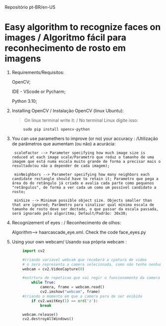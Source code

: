 Repositório pt-BR/en-US

# Easy algorithm to recognize faces on images / Algoritmo fácil para reconhecimento de rosto em imagens


1. Requirements/Requisitos: 

    OpenCV;

    IDE - VScode or Pycharm;

    Python 3.10; 

2. Installing OpenCV / Instalação OpenCV (linux Ubuntu): 

    >On linux terminal write it: / No terminal Linux digite isso: 
        
            sudo pip install opencv-python


3. You can use paramethers to improve (or no) your accuracy : /Utilização de parâmetros que aumentam (ou não) a acurácia:

        scaleFactor --> Parameter specifying how much image size is reduced at each image scale/Parametro que reduz o tamanho de uma imagem que está numa escala muito grande de forma a precisar mais o resultado(ou não a depender de cada imagem);

        minNeighbors --> Parameter specifying how many neighbors each candidate rectangle should have to retain it; Parametro que pega a área do do retângulo já criado e avalia cada parte como pequenos "retângulos", de forma a ver cada um como um possível candidato a rosto;
    
        minSize --> Minimum possible object size. Objects smaller than that are ignored; Parâmetro para sinalizar qual mínima escala de tamanho de rosto deve ser dectado, o que passar da escala passada, será ignorado pelo algoritmo; Default/Padrão: 30x30;


4. Recognizement of eyes : / Reconhecimento de olhos: 


    Algorithm--> haarcascade_eye.xml. Check the code face_eyes.py
 


5. Using your own webcam/ Usando sua própria webcam :


```py
        import cv2

        #criando variavel webcam que receberá a cpatura de video
        # o zero representa a camera selecionada, como não tenho nenhuma USB conectada, usara a camera mais interna, a do computador que estou usando
        webcam = cv2.VideoCapture(0)

        #estrtura de repeticao que vai regir o funcionamento da camera
            while True:
                camera, frame = webcam.read()
                cv2.imshow("webcam", frame)
        #criando o momento em que a camera para de ser exibida
            if cv2.waitKey(1) == ord('z'):
                break

        webcam.release()
        cv2.destroyAllWindows()
